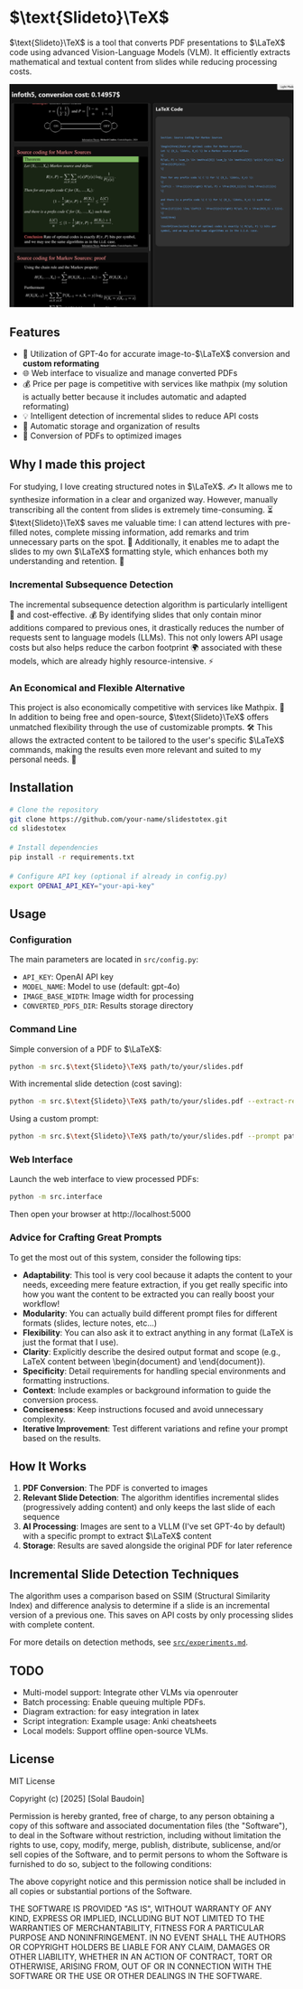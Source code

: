 # $\text{Slideto}\TeX$

$\text{Slideto}\TeX$ is a tool that converts PDF presentations to $\LaTeX$ code using advanced Vision-Language Models (VLM). It efficiently extracts mathematical and textual content from slides while reducing processing costs.

<p align="center">
<img src="./images/demo.png" />
</p>

## Features

- 🧠 Utilization of GPT-4o for accurate image-to-$\LaTeX$ conversion and **custom reformating**
- 🌐 Web interface to visualize and manage converted PDFs
- 💰 Price per page is competitive with services like mathpix (my solution is actually better because it includes automatic and adapted reformating)
- 💡 Intelligent detection of incremental slides to reduce API costs
- 💾 Automatic storage and organization of results
- 🔄 Conversion of PDFs to optimized images

## Why I made this project
For studying, I love creating structured notes in $\LaTeX$. ✍️ It allows me to synthesize information in a clear and organized way. However, manually transcribing all the content from slides is extremely time-consuming. ⏳ $\text{Slideto}\TeX$ saves me valuable time: I can attend lectures with pre-filled notes, complete missing information, add remarks and trim unnecessary parts on the spot. 📝 Additionally, it enables me to adapt the slides to my own $\LaTeX$ formatting style, which enhances both my understanding and retention. 🧠

### Incremental Subsequence Detection

The incremental subsequence detection algorithm is particularly intelligent 🤖 and cost-effective. 💰 By identifying slides that only contain minor additions compared to previous ones, it drastically reduces the number of requests sent to language models (LLMs). This not only lowers API usage costs but also helps reduce the carbon footprint 🌍 associated with these models, which are already highly resource-intensive. ⚡

### An Economical and Flexible Alternative

This project is also economically competitive with services like Mathpix. 💸 In addition to being free and open-source, $\text{Slideto}\TeX$ offers unmatched flexibility through the use of customizable prompts. 🛠️ This allows the extracted content to be tailored to the user's specific $\LaTeX$ commands, making the results even more relevant and suited to my personal needs. 🎯


## Installation

```bash
# Clone the repository
git clone https://github.com/your-name/slidestotex.git
cd slidestotex

# Install dependencies
pip install -r requirements.txt

# Configure API key (optional if already in config.py)
export OPENAI_API_KEY="your-api-key"
```

## Usage

### Configuration

The main parameters are located in `src/config.py`:

- `API_KEY`: OpenAI API key
- `MODEL_NAME`: Model to use (default: gpt-4o)
- `IMAGE_BASE_WIDTH`: Image width for processing
- `CONVERTED_PDFS_DIR`: Results storage directory
### Command Line

Simple conversion of a PDF to $\LaTeX$:

```bash
python -m src.$\text{Slideto}\TeX$ path/to/your/slides.pdf
```

With incremental slide detection (cost saving):

```bash
python -m src.$\text{Slideto}\TeX$ path/to/your/slides.pdf --extract-relevant-slides
```

Using a custom prompt:

```bash
python -m src.$\text{Slideto}\TeX$ path/to/your/slides.pdf --prompt path/to/custom_prompt.txt
```

### Web Interface

Launch the web interface to view processed PDFs:

```bash
python -m src.interface
```

Then open your browser at http://localhost:5000

### Advice for Crafting Great Prompts

To get the most out of this system, consider the following tips:

- **Adaptability**: This tool is very cool because it adapts the content to your needs, exceeding mere feature extraction, if you get really specific into how you want the content to be extracted you can really boost your workflow!
 - **Modularity**: You can actually build different prompt files for different formats (slides, lecture notes, etc...)
- **Flexibility**: You can also ask it to extract anything in any format (LaTeX is just the format that I use).
- **Clarity**: Explicitly describe the desired output format and scope (e.g., LaTeX content between \begin{document} and \end{document}).
- **Specificity**: Detail requirements for handling special environments and formatting instructions.
- **Context**: Include examples or background information to guide the conversion process.
- **Conciseness**: Keep instructions focused and avoid unnecessary complexity.
- **Iterative Improvement**: Test different variations and refine your prompt based on the results.



## How It Works

1. **PDF Conversion**: The PDF is converted to images
2. **Relevant Slide Detection**: The algorithm identifies incremental slides (progressively adding content) and only keeps the last slide of each sequence
3. **AI Processing**: Images are sent to a VLLM (I've set GPT-4o by default) with a specific prompt to extract $\LaTeX$ content
4. **Storage**: Results are saved alongside the original PDF for later reference

## Incremental Slide Detection Techniques

The algorithm uses a comparison based on SSIM (Structural Similarity Index) and difference analysis to determine if a slide is an incremental version of a previous one. This saves on API costs by only processing slides with complete content.

For more details on detection methods, see [`src/experiments.md`](../experiments/readme.md).

## TODO

- Multi-model support: Integrate other VLMs via openrouter
- Batch processing: Enable queuing multiple PDFs.
- Diagram extraction: for easy integration in latex
- Script integration: Example usage: Anki cheatsheets
- Local models: Support offline open-source VLMs.

 ## License

MIT License

Copyright (c) [2025] [Solal Baudoin]

Permission is hereby granted, free of charge, to any person obtaining a copy of this software and associated documentation files (the "Software"), to deal in the Software without restriction, including without limitation the rights to use, copy, modify, merge, publish, distribute, sublicense, and/or sell copies of the Software, and to permit persons to whom the Software is furnished to do so, subject to the following conditions:

The above copyright notice and this permission notice shall be included in all copies or substantial portions of the Software.

THE SOFTWARE IS PROVIDED "AS IS", WITHOUT WARRANTY OF ANY KIND, EXPRESS OR IMPLIED, INCLUDING BUT NOT LIMITED TO THE WARRANTIES OF MERCHANTABILITY, FITNESS FOR A PARTICULAR PURPOSE AND NONINFRINGEMENT. IN NO EVENT SHALL THE AUTHORS OR COPYRIGHT HOLDERS BE LIABLE FOR ANY CLAIM, DAMAGES OR OTHER LIABILITY, WHETHER IN AN ACTION OF CONTRACT, TORT OR OTHERWISE, ARISING FROM, OUT OF OR IN CONNECTION WITH THE SOFTWARE OR THE USE OR OTHER DEALINGS IN THE SOFTWARE.
